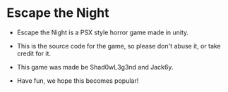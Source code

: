 # Escape the Night

- Escape the Night is a PSX style horror game made in unity.

- This is the source code for the game, so please don't abuse it, or take credit for it.

- This game was made be Shad0wL3g3nd and Jack6y.

- Have fun, we hope this becomes popular!
